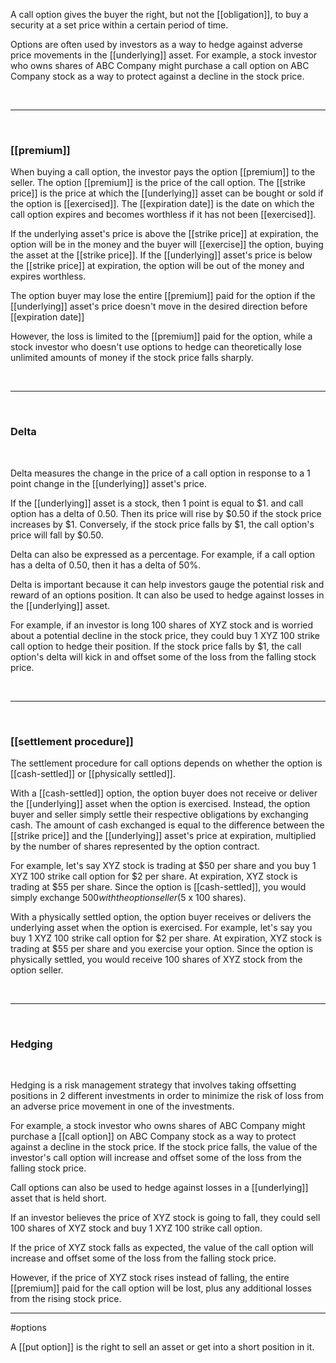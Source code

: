   
A call option gives the buyer the right, but not the [[obligation]], to buy a security at a set price within a certain period of time.

Options are often used by investors as a way to hedge against adverse price movements in the [[underlying]] asset. For example, a stock investor who owns shares of ABC Company might purchase a call option on ABC Company stock as a way to protect against a decline in the stock price.

<br>

____

<br>

### [[premium]]

When buying a call option, the investor pays the option [[premium]] to the seller. The option [[premium]] is the price of the call option. The [[strike price]] is the price at which the [[underlying]] asset can be bought or sold if the option is [[exercised]]. The [[expiration date]] is the date on which the call option expires and becomes worthless if it has not been [[exercised]].


If the underlying asset's price is above the [[strike price]] at expiration, the option will be in the money and the buyer will [[exercise]] the option, buying the asset at the [[strike price]]. If the [[underlying]] asset's price is below the [[strike price]] at expiration, the option will be out of the money and expires worthless.


The option buyer may lose the entire [[premium]] paid for the option if the [[underlying]] asset's price doesn't move in the desired direction before [[expiration date]]

However, the loss is limited to the [[premium]] paid for the option, while a stock investor who doesn't use options to hedge can theoretically lose unlimited amounts of money if the stock price falls sharply.

<br>

___

<br>

### Delta

<br>

 Delta measures the change in the price of a call option in response to a 1 point change in the [[underlying]] asset's price.
 
 If the [[underlying]] asset is a stock, then 1 point is equal to $1. and call option has a delta of 0.50.
 Then its price will rise by $0.50 if the stock price increases by $1. Conversely, if the stock price falls by $1, the call option's price will fall by $0.50.

 Delta can also be expressed as a percentage. For example, if a call option has a delta of 0.50, then it has a delta of 50%.

 Delta is important because it can help investors gauge the potential risk and reward of an options position. It can also be used to hedge against losses in the [[underlying]] asset.

 For example, if an investor is long 100 shares of XYZ stock and is worried about a potential decline in the stock price, they could buy 1 XYZ 100 strike call option to hedge their position. If the stock price falls by $1, the call option's delta will kick in and offset some of the loss from the falling stock price.

<br>

___

<br>

### [[settlement procedure]]

The settlement procedure for call options depends on whether the option is [[cash-settled]] or [[physically settled]]. 

With a [[cash-settled]] option, the option buyer does not receive or deliver the [[underlying]] asset when the option is exercised. Instead, the option buyer and seller simply settle their respective obligations by exchanging cash. The amount of cash exchanged is equal to the difference between the [[strike price]] and the [[underlying]] asset's price at expiration, multiplied by the number of shares represented by the option contract. 

For example, let's say XYZ stock is trading at $50 per share and you buy 1 XYZ 100 strike call option for $2 per share. At expiration, XYZ stock is trading at $55 per share. Since the option is [[cash-settled]], you would simply exchange $500 with the option seller ($5 x 100 shares). 

With a physically settled option, the option buyer receives or delivers the underlying asset when the option is exercised. For example, let's say you buy 1 XYZ 100 strike call option for $2 per share. At expiration, XYZ stock is trading at $55 per share and you exercise your option. Since the option is physically settled, you would receive 100 shares of XYZ stock from the option seller.

<br>

____

<br>

### Hedging 

<br>

Hedging is a risk management strategy that involves taking offsetting positions in 2 different investments in order to minimize the risk of loss from an adverse price movement in one of the investments.

For example, a stock investor who owns shares of ABC Company might purchase a [[call option]] on ABC Company stock as a way to protect against a decline in the stock price. If the stock price falls, the value of the investor's call option will increase and offset some of the loss from the falling stock price.

Call options can also be used to hedge against losses in a [[underlying]] asset that is held short.

If an investor believes the price of XYZ stock is going to fall, they could sell 100 shares of XYZ stock and buy 1 XYZ 100 strike call option.

If the price of XYZ stock falls as expected, the value of the call option will increase and offset some of the loss from the falling stock price.

However, if the price of XYZ stock rises instead of falling, the entire [[premium]] paid for the call option will be lost, plus any additional losses from the rising stock price.


___


#options 


A [[put option]] is the right to sell an asset or get into a short position in it.
